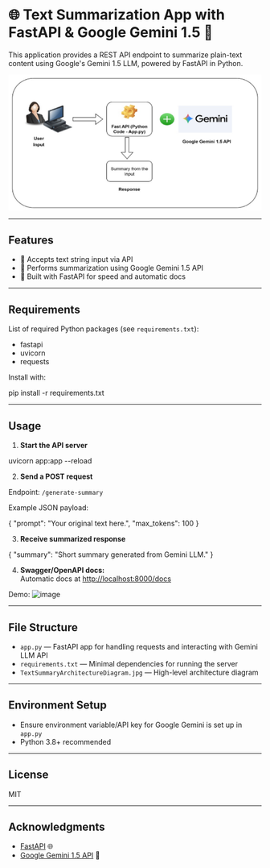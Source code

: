 # 🌐 Text Summarization App with FastAPI & Google Gemini 1.5 🚀

This application provides a REST API endpoint to summarize plain-text content using Google's Gemini 1.5 LLM, powered by FastAPI in Python.

![Text Summarization Architecture](TextSummaryArchitectureDiagram.jpg)

---

## Features

- 📝 Accepts text string input via API
- 🤖 Performs summarization using Google Gemini 1.5 API
- 🚀 Built with FastAPI for speed and automatic docs

---

## Requirements

List of required Python packages (see `requirements.txt`):

- fastapi
- uvicorn
- requests

Install with:

pip install -r requirements.txt


---

## Usage

1. **Start the API server**

uvicorn app:app --reload


2. **Send a POST request**

Endpoint: `/generate-summary`

Example JSON payload:

{
"prompt": "Your original text here.",
"max_tokens": 100
}


3. **Receive summarized response**

{
"summary": "Short summary generated from Gemini LLM."
}

4. **Swagger/OpenAPI docs:**  
Automatic docs at [http://localhost:8000/docs](http://localhost:8000/docs)

Demo: 
<img width="887" height="513" alt="image" src="https://github.com/user-attachments/assets/3cdee5fa-2470-4807-a0dc-534ab0d4fc74" />


---

## File Structure

- `app.py` — FastAPI app for handling requests and interacting with Gemini LLM API
- `requirements.txt` — Minimal dependencies for running the server
- `TextSummaryArchitectureDiagram.jpg` — High-level architecture diagram

---

## Environment Setup

- Ensure environment variable/API key for Google Gemini is set up in `app.py`
- Python 3.8+ recommended

---

## License

MIT

---

## Acknowledgments

- [FastAPI](https://fastapi.tiangolo.com/) 🌐
- [Google Gemini 1.5 API](https://ai.google.dev/) 🤖
